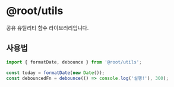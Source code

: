 # @root/utils

공유 유틸리티 함수 라이브러리입니다.

## 사용법

```ts
import { formatDate, debounce } from '@root/utils';

const today = formatDate(new Date());
const debouncedFn = debounce(() => console.log('실행!'), 300);
```

